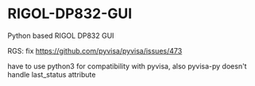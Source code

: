 # RIGOL-DP832-GUI
Python based RIGOL DP832 GUI

RGS: fix
https://github.com/pyvisa/pyvisa/issues/473

have to use python3 for compatibility with pyvisa, also pyvisa-py doesn't handle last_status attribute
